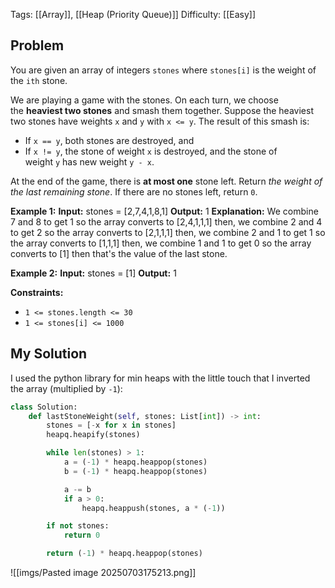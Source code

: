 Tags: [[Array]], [[Heap (Priority Queue)]]
Difficulty: [[Easy]]
## Problem
You are given an array of integers `stones` where `stones[i]` is the weight of the `ith` stone.

We are playing a game with the stones. On each turn, we choose the **heaviest two stones** and smash them together. Suppose the heaviest two stones have weights `x` and `y` with `x <= y`. The result of this smash is:

- If `x == y`, both stones are destroyed, and
- If `x != y`, the stone of weight `x` is destroyed, and the stone of weight `y` has new weight `y - x`.

At the end of the game, there is **at most one** stone left.
Return _the weight of the last remaining stone_. If there are no stones left, return `0`.

**Example 1:**
**Input:** stones = [2,7,4,1,8,1]
**Output:** 1
**Explanation:** 
We combine 7 and 8 to get 1 so the array converts to [2,4,1,1,1] then,
we combine 2 and 4 to get 2 so the array converts to [2,1,1,1] then,
we combine 2 and 1 to get 1 so the array converts to [1,1,1] then,
we combine 1 and 1 to get 0 so the array converts to [1] then that's the value of the last stone.

**Example 2:**
**Input:** stones = [1]
**Output:** 1

**Constraints:**
- `1 <= stones.length <= 30`
- `1 <= stones[i] <= 1000`

## My Solution
I used the python library for min heaps with the little touch that I inverted the array (multiplied by `-1`): 

```python
class Solution:
    def lastStoneWeight(self, stones: List[int]) -> int:
        stones = [-x for x in stones]
        heapq.heapify(stones)

        while len(stones) > 1:
            a = (-1) * heapq.heappop(stones)
            b = (-1) * heapq.heappop(stones)

            a -= b
            if a > 0:
                heapq.heappush(stones, a * (-1))

        if not stones:
            return 0

        return (-1) * heapq.heappop(stones)
```

![[imgs/Pasted image 20250703175213.png]]

